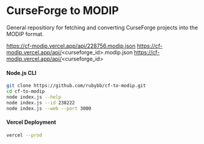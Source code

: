 # CurseForge to MODIP
General repositiory for fetching and converting CurseForge projects into the MODIP format.

https://cf-modip.vercel.app/api/228756.modip.json
https://cf-modip.vercel.app/api/<curseforge_id>.modip.json
https://cf-modip.vercel.app/api/<curseforge_id>

#### Node.js CLI
```bash
git clone https://github.com/rubybb/cf-to-modip.git
cd cf-to-modip
node index.js --help
node index.js --id 238222
node index.js --web --port 3000
```

#### Vercel Deployment
```bash
vercel --prod
```